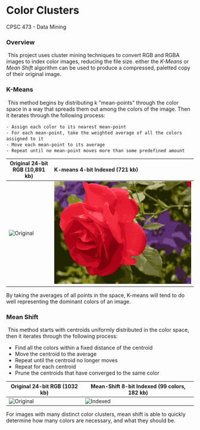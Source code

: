# Color Clusters

CPSC 473 - Data Mining



### Overview

​	This project uses cluster mining techniques to convert RGB and RGBA images to index color images, reducing the file size. either the *K-Means* or *Mean Shift* algorithm can be used to produce a compressed, paletted copy of their original image. 



### K-Means

​	This method begins by distributing k "mean-points" through the color space in a way that spreads them out among the colors of the image. Then it iterates through the following process:

	- Assign each color to its nearest mean-point
	- For each mean-point, take the weighted average of all the colors assigned to it
	- Move each mean-point to its average
	- Repeat until no mean-point moves more than some predefined amount

| Original 24-bit RGB (10,891 kb)  | K-means 4-bit Indexed (721 kb)          |
| -------------------------------- | :-------------------------------------- |
| ![Original](.\assets\flower.png) | ![Indexed](.\assets\flower_kmean16.png) |

By taking the averages of all points in the space, K-means will tend to do well representing the dominant colors of an image.



### Mean Shift

​	This method starts with centroids uniformly distributed in the color space, then it iterates through the following process:

- Find all the colors within a fixed distance of the centroid
- Move the centroid to the average
- Repeat until the centroid no longer moves
- Repeat for each centroid
- Prune the centroids that have converged to the same color

| Original 24-bit RGB (1032 kb)                                | Mean-Shift 8-bit Indexed (99 colors, 182 kb)                 |
| ------------------------------------------------------------ | ------------------------------------------------------------ |
| ![Original](D:\ryley\PycharmProjects\ColorClusters\assets\rainbow_cat.png) | ![Indexed](D:\ryley\PycharmProjects\ColorClusters\assets\rainbow_cat_meanshift99.png) |

For images with many distinct color clusters, mean shift is able to quickly determine how many colors are necessary, and what they should be.
